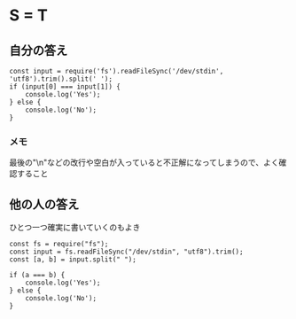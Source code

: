 # S = T
## 自分の答え
```
const input = require('fs').readFileSync('/dev/stdin', 'utf8').trim().split(' ');
if (input[0] === input[1]) {
    console.log('Yes');
} else {
    console.log('No');
}
```

### メモ
最後の"\n"などの改行や空白が入っていると不正解になってしまうので、よく確認すること

## 他の人の答え
ひとつ一つ確実に書いていくのもよき
```
const fs = require("fs");
const input = fs.readFileSync("/dev/stdin", "utf8").trim();
const [a, b] = input.split(" ");

if (a === b) {
    console.log('Yes');
} else {
    console.log('No');
}
```